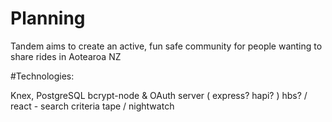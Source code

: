 # Planning

Tandem aims to create an active, fun safe community for people wanting to share rides in Aotearoa NZ

#Technologies:

  Knex, PostgreSQL
  bcrypt-node & OAuth
  server ( express? hapi? )
  hbs? / react - search criteria
  tape / nightwatch
